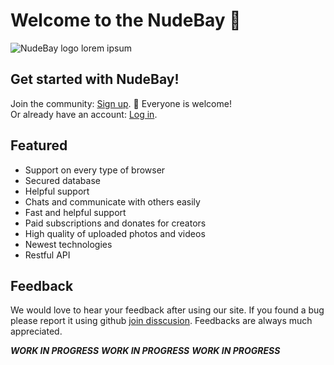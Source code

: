 # Welcome to the NudeBay 👋

![NudeBay logo]([nudebay_logo_centered.png](https://github.com/NudeBay/.github/blob/df7c1d22d07986f8159300389df24c06946f8471/nudebay_logo_centered.png))
lorem ipsum

## Get started with NudeBay!

Join the community: [Sign up](404). 🌈 Everyone is welcome!<br>
Or already have an account: [Log in](404). 

## Featured

- Support on every type of browser
- Secured database
- Helpful support 
- Chats and communicate with others easily
- Fast and helpful support 
- Paid subscriptions and donates for creators
- High quality of uploaded photos and videos
- Newest technologies
- Restful API

## Feedback

We would love to hear your feedback after using our site. If you found a bug please report it using github [join disscusion](https://github.com/orgs/NudeBay/discussions/new/choose).
Feedbacks are always much appreciated.

***WORK IN PROGRESS***
***WORK IN PROGRESS***
***WORK IN PROGRESS***
